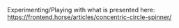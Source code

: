 Experimenting/Playing with what is presented here: https://frontend.horse/articles/concentric-circle-spinner/